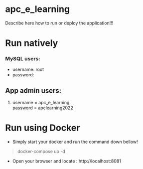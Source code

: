 # apc_e_learning
Describe here how to run or deploy the application!!!

# Run natively 

### MySQL users:

- username: root
- password:

## App admin users:
1. username = apc_e_learning \
password = apclearning2022
         
# Run using Docker
- Simply start your docker and run the command down bellow!
> docker-compose up -d
- Open your browser and locate : http://localhost:8081
